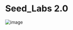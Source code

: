 # Seed_Labs 2.0

![image](https://github.com/RahulMMenon011/Seed_Labs-2.0/assets/140642506/2db925c4-e43f-44b7-a8fb-9ff482d72877)
